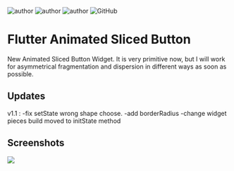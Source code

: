 ![author](https://img.shields.io/badge/AUTHOR-EMRE%20UTKU%20UYGUC-red)
![author](https://img.shields.io/badge/CONTACT-emreuyguc@gmail.com-yellowgreen)
![author](https://img.shields.io/badge/-FLUTTER-blue)
![GitHub](https://img.shields.io/github/license/emreuyguc/Flutter_animated_sliced_button)

# Flutter Animated Sliced Button

New Animated Sliced Button Widget.
It is very primitive now, but I will work for asymmetrical fragmentation and dispersion in different ways as soon as possible.

## Updates
v1.1 : 
	-fix setState wrong shape choose.
	-add borderRadius
	-change widget pieces build moved to initState method

## Screenshots

![](https://i.ibb.co/1MgQQxY/ezgif-6-a2789b51f4b6.gif)

